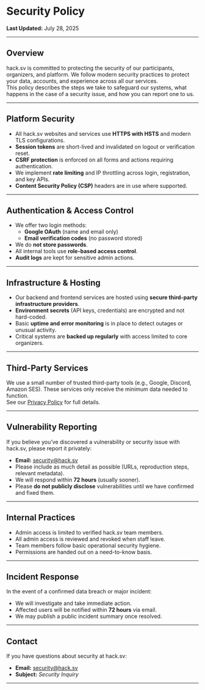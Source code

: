# Security Policy

**Last Updated:** July 28, 2025

---

## Overview

hack.sv is committed to protecting the security of our participants, organizers, and platform. We follow modern security practices to protect your data, accounts, and experience across all our services.  
This policy describes the steps we take to safeguard our systems, what happens in the case of a security issue, and how you can report one to us.

---

## Platform Security

-   All hack.sv websites and services use **HTTPS with HSTS** and modern TLS configurations.
-   **Session tokens** are short-lived and invalidated on logout or verification reset.
-   **CSRF protection** is enforced on all forms and actions requiring authentication.
-   We implement **rate limiting** and IP throttling across login, registration, and key APIs.
-   **Content Security Policy (CSP)** headers are in use where supported.

---

## Authentication & Access Control

-   We offer two login methods:
    -   **Google OAuth** (name and email only)
    -   **Email verification codes** (no password stored)
-   We do **not store passwords**.
-   All internal tools use **role-based access control**.
-   **Audit logs** are kept for sensitive admin actions.

---

## Infrastructure & Hosting

-   Our backend and frontend services are hosted using **secure third-party infrastructure providers**.
-   **Environment secrets** (API keys, credentials) are encrypted and not hard-coded.
-   Basic **uptime and error monitoring** is in place to detect outages or unusual activity.
-   Critical systems are **backed up regularly** with access limited to core organizers.

---

## Third-Party Services

We use a small number of trusted third-party tools (e.g., Google, Discord, Amazon SES). These services only receive the minimum data needed to function.  
See our [Privacy Policy](https://hack.sv/privacy#third-party-services) for full details.

---

## Vulnerability Reporting

If you believe you’ve discovered a vulnerability or security issue with hack.sv, please report it privately:

-   **Email:** security@hack.sv
-   Please include as much detail as possible (URLs, reproduction steps, relevant metadata).
-   We will respond within **72 hours** (usually sooner).
-   Please **do not publicly disclose** vulnerabilities until we have confirmed and fixed them.

---

## Internal Practices

-   Admin access is limited to verified hack.sv team members.
-   All admin access is reviewed and revoked when staff leave.
-   Team members follow basic operational security hygiene.
-   Permissions are handed out on a need-to-know basis.

---

## Incident Response

In the event of a confirmed data breach or major incident:

-   We will investigate and take immediate action.
-   Affected users will be notified within **72 hours** via email.
-   We may publish a public incident summary once resolved.

---

## Contact

If you have questions about security at hack.sv:

-   **Email:** security@hack.sv
-   **Subject:** _Security Inquiry_

---
